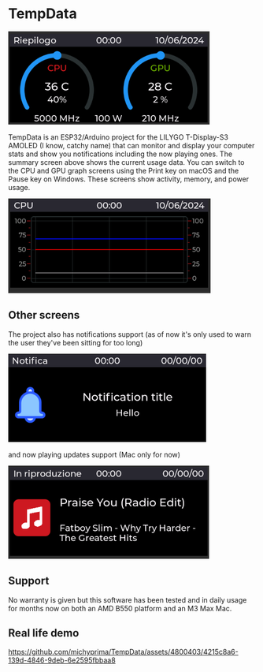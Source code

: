 # TempData
![Screenshot of the summary screen](/imgs/summary.png)

TempData is an ESP32/Arduino project for the LILYGO T-Display-S3 AMOLED (I know, catchy name) that can monitor and display your computer stats and show you notifications including the now playing ones.
The summary screen above shows the current usage data. You can switch to the CPU and GPU graph screens using the Print key on macOS and the Pause key on Windows. These screens show activity, memory, and power usage.


![Screenshot of the usage screen](/imgs/usage.png)

## Other screens
The project also has notifications support (as of now it's only used to warn the user they've been sitting for too long)

![Screenshot of the notification screen](/imgs/notifications.png)

and now playing updates support (Mac only for now)

![Screenshot of the music screen](/imgs/music.png)

## Support
No warranty is given but this software has been tested and in daily usage for months now on both an AMD B550 platform and an M3 Max Mac.

## Real life demo
https://github.com/michyprima/TempData/assets/4800403/4215c8a6-139d-4846-9deb-6e2595fbbaa8

